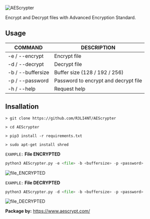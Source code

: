 ![AEScrypter](https://user-images.githubusercontent.com/75953873/177024575-f0fa204c-4e3f-4d72-bf99-cb9dde463c46.png)

Encrypt and Decrypt files with Advanced Encryption Standard.

## Usage
| COMMAND | DESCRIPTION |
| ------------- | ------------- |
| -e / --encrypt | Encrypt file |
| -d / --decrypt | Decrypt file |
| -b / --buffersize | Buffer size (128 / 192 / 256) |
| -p / --password | Password to encrypt and decrypt file |
| -h / --help | Request help |

## Insallation
```
> git clone https://github.com/R3LI4NT/AEScrypter

> cd AEScrypter

> pip3 install -r requirements.txt

> sudo apt-get install shred
```

`EXAMPLE:` **File ENCRYPTED**
```python
python3 AEScrypter.py -e <file> -b <buffersize> -p <password>
```

![file_ENCRYPTED](https://user-images.githubusercontent.com/75953873/177024091-193802d8-8f47-44cc-9fe9-9f3f422e8d35.png)


`EXAMPLE:` **File DECRYPTED**
```python
python3 AEScrypter.py -d <file> -b <buffersize> -p <password>
```

![file_DECRYPTED](https://user-images.githubusercontent.com/75953873/177024097-89f3f294-68e2-4e90-a6f1-5eac1ff22ef2.png)


**Package by:** https://www.aescrypt.com/
